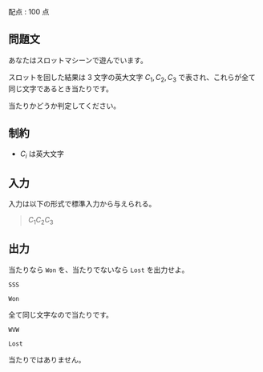 配点 : $100$ 点

## 問題文

あなたはスロットマシーンで遊んでいます。

スロットを回した結果は $3$ 文字の英大文字 $C_1,C_2,C_3$ で表され、これらが全て同じ文字であるとき当たりです。

当たりかどうか判定してください。

## 制約

- $C_i$ は英大文字

## 入力

入力は以下の形式で標準入力から与えられる。

> $C_1 C_2 C_3$

## 出力

当たりなら `Won` を、当たりでないなら `Lost` を出力せよ。

```input1
SSS
```

```output1
Won
```

全て同じ文字なので当たりです。

```input2
WVW
```

```output2
Lost
```

当たりではありません。